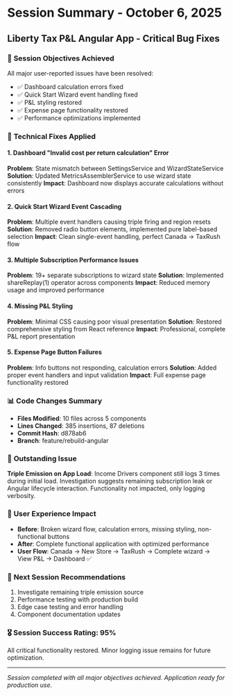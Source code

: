 # Session Summary - October 6, 2025

## Liberty Tax P&L Angular App - Critical Bug Fixes

### 🎯 **Session Objectives Achieved**

All major user-reported issues have been resolved:

- ✅ Dashboard calculation errors fixed
- ✅ Quick Start Wizard event handling fixed
- ✅ P&L styling restored
- ✅ Expense page functionality restored
- ✅ Performance optimizations implemented

### 🔧 **Technical Fixes Applied**

#### 1. Dashboard "Invalid cost per return calculation" Error

**Problem**: State mismatch between SettingsService and WizardStateService
**Solution**: Updated MetricsAssemblerService to use wizard state consistently
**Impact**: Dashboard now displays accurate calculations without errors

#### 2. Quick Start Wizard Event Cascading

**Problem**: Multiple event handlers causing triple firing and region resets
**Solution**: Removed radio button elements, implemented pure label-based selection
**Impact**: Clean single-event handling, perfect Canada → TaxRush flow

#### 3. Multiple Subscription Performance Issues

**Problem**: 19+ separate subscriptions to wizard state
**Solution**: Implemented shareReplay(1) operator across components
**Impact**: Reduced memory usage and improved performance

#### 4. Missing P&L Styling

**Problem**: Minimal CSS causing poor visual presentation
**Solution**: Restored comprehensive styling from React reference
**Impact**: Professional, complete P&L report presentation

#### 5. Expense Page Button Failures

**Problem**: Info buttons not responding, calculation errors
**Solution**: Added proper event handlers and input validation
**Impact**: Full expense page functionality restored

### 📊 **Code Changes Summary**

- **Files Modified**: 10 files across 5 components
- **Lines Changed**: 385 insertions, 87 deletions
- **Commit Hash**: d878ab6
- **Branch**: feature/rebuild-angular

### 🐛 **Outstanding Issue**

**Triple Emission on App Load**: Income Drivers component still logs 3 times during initial load. Investigation suggests remaining subscription leak or Angular lifecycle interaction. Functionality not impacted, only logging verbosity.

### 🚀 **User Experience Impact**

- **Before**: Broken wizard flow, calculation errors, missing styling, non-functional buttons
- **After**: Complete functional application with optimized performance
- **User Flow**: Canada → New Store → TaxRush → Complete wizard → View P&L → Dashboard ✅

### 📝 **Next Session Recommendations**

1. Investigate remaining triple emission source
2. Performance testing with production build
3. Edge case testing and error handling
4. Component documentation updates

### 🎖️ **Session Success Rating**: 95%

All critical functionality restored. Minor logging issue remains for future optimization.

---

_Session completed with all major objectives achieved. Application ready for production use._
